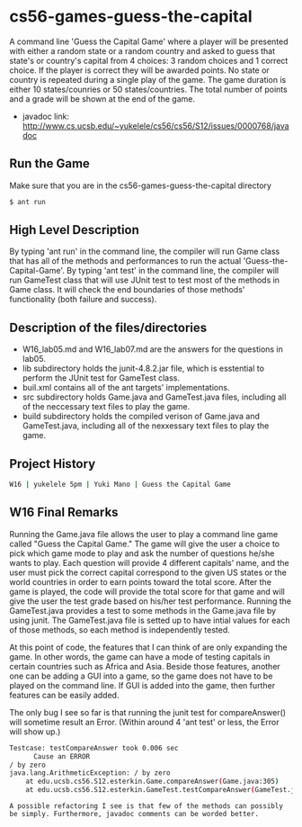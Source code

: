 # cs56-games-guess-the-capital
A command line 'Guess the Capital Game' where a player will be presented with either a random state or a random country and asked to guess that state's or country's capital from 4 choices: 3 random choices and 1 correct choice. If the player is correct they will be awarded points. No state or country is repeated during a single play of the game. The game duration is either 10 states/counries or 50 states/countries. The total number of points and a grade will be shown at the end of the game.

* javadoc link: http://www.cs.ucsb.edu/~yukelele/cs56/cs56/S12/issues/0000768/javadoc


## Run the Game

Make sure that you are in the cs56-games-guess-the-capital directory 

```sh
$ ant run 
```


## High Level Description 

By typing 'ant run' in the command line, the compiler will run Game class that has all of the methods and performances to run the actual 'Guess-the-Capital-Game'. 
By typing 'ant test' in the command line, the compiler will run GameTest class that will use JUnit test to test most of the methods in Game class. It will check the end boundaries of those methods' functionality (both failure and success).

  
## Description of the files/directories

- W16_lab05.md and W16_lab07.md are the answers for the questions in lab05. 
- lib subdirectory holds the junit-4.8.2.jar file, which is esstential to perform the JUnit test for GameTest class. 
- buil.xml contains all of the ant targets' implementations. 
- src subdirectory holds Game.java and GameTest.java files, including all of the neccessary text files to play the game. 
- build subdirectory holds the compiled verison of Game.java and GameTest.java, including all of the nexxessary text files to play the game. 


## Project History 

```sh
W16 | yukelele 5pm | Yuki Mano | Guess the Capital Game
```


## W16 Final Remarks

   Running the Game.java file allows the user to play a command line game called "Guess the Capital Game." The game will give the user a choice to pick which game mode to play and ask the number of questions he/she wants to play. Each question will provide 4 different capitals' name, and the user must pick the correct capital correspond to the given US states or the world countries in order to earn points toward the total score. After the game is played, the code will provide the total score for that game and will give the user the test grade based on his/her test performance.
   Running the GameTest.java provides a test to some methods in the Game.java file by using junit. The GameTest.java file is setted up to have intial values for each of those methods, so each method is independently tested. 
  
   At this point of code, the features that I can think of are only expanding the game. In other words, the game can have a mode of testing capitals in certain countries such as Africa and Asia. Beside those features, another one can be adding a GUI into a game, so the game does not have to be played on the command line. If GUI is added into the game, then further features can be easily added. 

   The only bug I see so far is that running the junit test for compareAnswer() will sometime result an Error. (Within around 4 'ant test' or less, the Error will show up.)
```sh
Testcase: testCompareAnswer took 0.006 sec
	  Cause an ERROR
/ by zero
java.lang.ArithmeticException: / by zero
    at edu.ucsb.cs56.S12.esterkin.Game.compareAnswer(Game.java:305)
    at edu.ucsb.cs56.S12.esterkin.GameTest.testCompareAnswer(GameTest.java:101)

```

    A possible refactoring I see is that few of the methods can possibly be simply. Furthermore, javadoc comments can be worded better. 